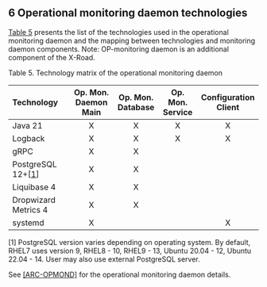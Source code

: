 ## 6 Operational monitoring daemon technologies

[Table 5](#Ref_Technology_matrix_of_the_operational_monitoring_daemon) presents the list of the technologies used in the operational monitoring daemon and the mapping between technologies and monitoring daemon components. 
Note: OP-monitoring daemon is an additional component of the X-Road.

<a id="Ref_Technology_matrix_of_the_operational_monitoring_daemon" class="anchor"></a>
Table 5. Technology matrix of the operational monitoring daemon

| Technology                    | Op. Mon.<br/>Daemon Main | Op. Mon.<br/>Database | Op. Mon.<br/>Service | Configuration<br/>Client |
|:------------------------------|:------------------------:|:---------------------:|:--------------------:|:------------------------:|
| Java 21                       |            X             |           X           |          X           |            X             |
| Logback                       |            X             |           X           |          X           |            X             |
| gRPC                          |            X             |           X           |                      |                          |
| PostgreSQL 12+\[[1](#Ref_1)\] |            X             |           X           |                      |                          |
| Liquibase 4                   |            X             |           X           |                      |                          |
| Dropwizard Metrics 4          |            X             |           X           |                      |                          |
| systemd                       |            X             |                       |                      |            X             |

<a id="Ref_1" class="anchor"></a>
\[1\] PostgreSQL version varies depending on operating system. By default, RHEL7 uses version 9, RHEL8 - 10,  RHEL9 - 13, Ubuntu 20.04 - 12, Ubuntu 22.04 - 14. User may also use external PostgreSQL server.


See [[ARC-OPMOND]](#ARC-OPMOND) for the operational monitoring daemon details.